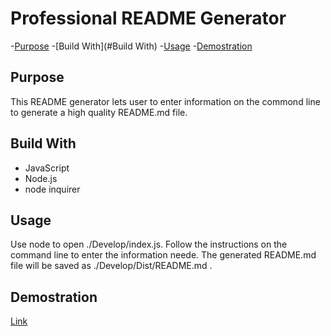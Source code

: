 # Professional README Generator 

-[Purpose](#Purpose)
-[Build With](#Build With)
-[Usage](#Usage)
-[Demostration](#Demostration)


## Purpose

This README generator lets user to enter information on the commond line to generate a high quality README.md file.

## Build With
* JavaScript
* Node.js
* node inquirer

## Usage
Use node to open ./Develop/index.js. Follow the instructions on the command line to enter the information neede. 
The generated README.md file will be saved as ./Develop/Dist/README.md .

## Demostration
[Link]()




